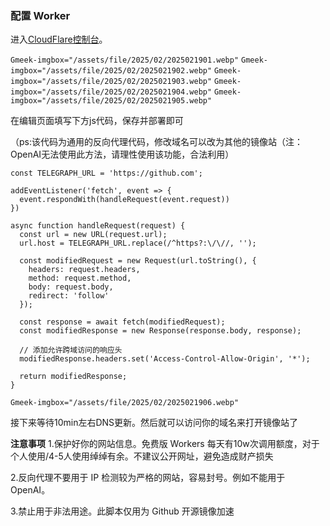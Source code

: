 ### 配置 Worker

进入[CloudFlare控制台](https://dash.cloudflare.com/)。

`Gmeek-imgbox="/assets/file/2025/02/2025021901.webp"`
`Gmeek-imgbox="/assets/file/2025/02/2025021902.webp"`
`Gmeek-imgbox="/assets/file/2025/02/2025021903.webp"`
`Gmeek-imgbox="/assets/file/2025/02/2025021904.webp"`
`Gmeek-imgbox="/assets/file/2025/02/2025021905.webp"`

在编辑页面填写下方js代码，保存并部署即可

（ps:该代码为通用的反向代理代码，修改域名可以改为其他的镜像站（注：OpenAI无法使用此方法，请理性使用该功能，合法利用）

```
const TELEGRAPH_URL = 'https://github.com';

addEventListener('fetch', event => {
  event.respondWith(handleRequest(event.request))
})

async function handleRequest(request) {
  const url = new URL(request.url);
  url.host = TELEGRAPH_URL.replace(/^https?:\/\//, '');

  const modifiedRequest = new Request(url.toString(), {
    headers: request.headers,
    method: request.method,
    body: request.body,
    redirect: 'follow'
  });

  const response = await fetch(modifiedRequest);
  const modifiedResponse = new Response(response.body, response);

  // 添加允许跨域访问的响应头
  modifiedResponse.headers.set('Access-Control-Allow-Origin', '*');

  return modifiedResponse;
}
```

`Gmeek-imgbox="/assets/file/2025/02/2025021906.webp"`

接下来等待10min左右DNS更新。然后就可以访问你的域名来打开镜像站了

**注意事项**
1.保护好你的网站信息。免费版 Workers 每天有10w次调用额度，对于个人使用/4-5人使用绰绰有余。不建议公开网址，避免造成财产损失

2.反向代理不要用于 IP 检测较为严格的网站，容易封号。例如不能用于 OpenAI。

3.禁止用于非法用途。此脚本仅用为 Github 开源镜像加速